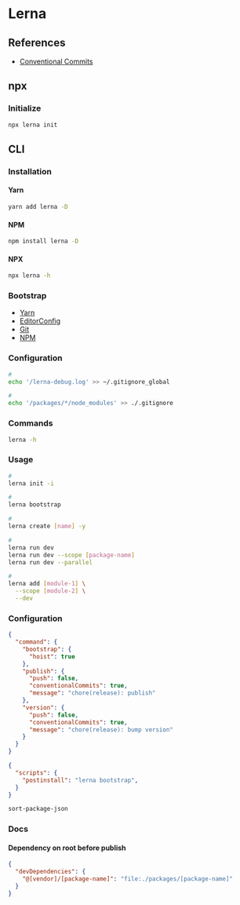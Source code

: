 # Lerna

<!--
https://github.com/julianiff/living-styleguide/tree/19fb7227e7da3501d3f24e3866cb5ecfb1cbd4c2

https://buttercms.com/blog/nextjs-storybook-and-lerna-build-a-monorepo-structure
https://dev.to/shnydercom/monorepos-lerna-typescript-cra-and-storybook-combined-4hli
https://medium.com/js-dojo/sharing-reusable-vue-js-components-with-lerna-storybook-and-npm-7dc33b38b011
https://medium.com/@harshverma04111989/creating-monorepo-using-lerna-dd431d0db072
https://github.com/AlexSav94/lerna-ci-example/tree/5b74d7af74c8573e7ca660211f762a55aeb12df9
-->

## References

- [Conventional Commits](/conventionalcommits.md)

## npx

### Initialize

```sh
npx lerna init
```

## CLI

### Installation

#### Yarn

```sh
yarn add lerna -D
```

#### NPM

```sh
npm install lerna -D
```

#### NPX

```sh
npx lerna -h
```

### Bootstrap

- [Yarn](/yarn.md#bootstrap)
- [EditorConfig](/editorconfig.md#configuration)
- [Git](/git.md#initialize)
- [NPM](/npm.md#configuration)

### Configuration

```sh
#
echo '/lerna-debug.log' >> ~/.gitignore_global

#
echo '/packages/*/node_modules' >> ./.gitignore
```

### Commands

```sh
lerna -h
```

### Usage

```sh
#
lerna init -i

#
lerna bootstrap

#
lerna create [name] -y

#
lerna run dev
lerna run dev --scope [package-name]
lerna run dev --parallel

#
lerna add [module-1] \
  --scope [module-2] \
  --dev
```

### Configuration

```json
{
  "command": {
    "bootstrap": {
      "hoist": true
    },
    "publish": {
      "push": false,
      "conventionalCommits": true,
      "message": "chore(release): publish"
    },
    "version": {
      "push": false,
      "conventionalCommits": true,
      "message": "chore(release): bump version"
    }
  }
}
```

```json
{
  "scripts": {
    "postinstall": "lerna bootstrap",
  }
}
```

```sh
sort-package-json
```

### Docs

#### Dependency on root before publish

```json
{
  "devDependencies": {
    "@[vendor]/[package-name]": "file:./packages/[package-name]"
  }
}
```
